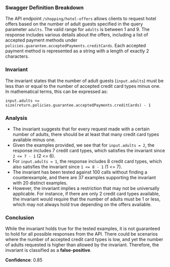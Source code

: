 ### Swagger Definition Breakdown
The API endpoint `/shopping/hotel-offers` allows clients to request hotel offers based on the number of adult guests specified in the query parameter `adults`. The valid range for `adults` is between 1 and 9. The response includes various details about the offers, including a list of accepted payment methods under `policies.guarantee.acceptedPayments.creditCards`. Each accepted payment method is represented as a string with a length of exactly 2 characters.

### Invariant
The invariant states that the number of adult guests (`input.adults`) must be less than or equal to the number of accepted credit card types minus one. In mathematical terms, this can be expressed as:

`input.adults <= size(return.policies.guarantee.acceptedPayments.creditCards) - 1`

### Analysis
- The invariant suggests that for every request made with a certain number of adults, there should be at least that many credit card types available minus one. 
- Given the examples provided, we see that for `input.adults = 2`, the response includes 7 credit card types, which satisfies the invariant since `2 <= 7 - 1` (2 <= 6). 
- For `input.adults = 1`, the response includes 8 credit card types, which also satisfies the invariant since `1 <= 8 - 1` (1 <= 7). 
- The invariant has been tested against 100 calls without finding a counterexample, and there are 37 examples supporting the invariant with 20 distinct examples.
- However, the invariant implies a restriction that may not be universally applicable. For instance, if there are only 2 credit card types available, the invariant would require that the number of adults must be 1 or less, which may not always hold true depending on the offers available.

### Conclusion
While the invariant holds true for the tested examples, it is not guaranteed to hold for all possible responses from the API. There could be scenarios where the number of accepted credit card types is low, and yet the number of adults requested is higher than allowed by the invariant. Therefore, the invariant is classified as a **false-positive**. 

**Confidence**: 0.85

